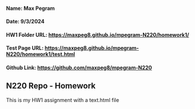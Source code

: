 #### Name: Max Pegram

#### Date: 9/3/2024

#### HW1 Folder URL: https://maxpeg8.github.io/mpegram-N220/homework1/

#### Test Page URL: https://maxpeg8.github.io/mpegram-N220/homework1/test.html

#### Github Link: https://github.com/maxpeg8/mpegram-N220

## N220 Repo - Homework

This is my HW1 assignment with a text.html file
